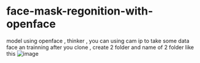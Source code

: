 # face-mask-regonition-with-openface
model using openface , thinker , you can using cam ip to take some data face an trainning
 after you clone , create 2 folder and name of 2 folder like this 
 ![image](https://user-images.githubusercontent.com/53247621/127849126-c4a5c332-a6a7-4f02-9455-7c15ad919772.png)
